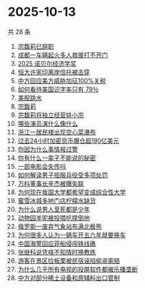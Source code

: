# 2025-10-13

共 28 条

<!-- BEGIN ZHIHUSEARCH -->
<!-- 最后更新时间 Mon Oct 13 2025 15:17:55 GMT+0800 (China Standard Time) -->

1. [宗馥莉已辞职](https://www.zhihu.com/search?q=%E5%AE%97%E9%A6%A5%E8%8E%89%E5%B7%B2%E8%BE%9E%E8%81%8C)
1. [成都一车辆起火多人救援打不开门](https://www.zhihu.com/search?q=%E6%88%90%E9%83%BD%E4%B8%80%E8%BD%A6%E8%BE%86%E8%B5%B7%E7%81%AB%E5%A4%9A%E4%BA%BA%E6%95%91%E6%8F%B4%E6%89%93%E4%B8%8D%E5%BC%80%E9%97%A8)
1. [2025 诺贝尔经济学奖](https://www.zhihu.com/search?q=2025%20%E8%AF%BA%E8%B4%9D%E5%B0%94%E7%BB%8F%E6%B5%8E%E5%AD%A6%E5%A5%96)
1. [恒大许家印离岸信托被击穿](https://www.zhihu.com/search?q=%E6%81%92%E5%A4%A7%E8%AE%B8%E5%AE%B6%E5%8D%B0%E7%A6%BB%E5%B2%B8%E4%BF%A1%E6%89%98%E8%A2%AB%E5%87%BB%E7%A9%BF)
1. [中方回应美方威胁加征100%关税](https://www.zhihu.com/search?q=%E4%B8%AD%E6%96%B9%E5%9B%9E%E5%BA%94%E7%BE%8E%E6%96%B9%E5%A8%81%E8%83%81%E5%8A%A0%E5%BE%81100%25%E5%85%B3%E7%A8%8E)
1. [如何看待美国识字率只有 79％](https://www.zhihu.com/search?q=%E5%A6%82%E4%BD%95%E7%9C%8B%E5%BE%85%E7%BE%8E%E5%9B%BD%E8%AF%86%E5%AD%97%E7%8E%87%E5%8F%AA%E6%9C%89%2079%EF%BC%85)
1. [美股跳水](https://www.zhihu.com/search?q=%E7%BE%8E%E8%82%A1%E8%B7%B3%E6%B0%B4)
1. [宗馥莉](https://www.zhihu.com/search?q=%E5%AE%97%E9%A6%A5%E8%8E%89)
1. [宗馥莉将独立经营娃小宗](https://www.zhihu.com/search?q=%E5%AE%97%E9%A6%A5%E8%8E%89%E5%B0%86%E7%8B%AC%E7%AB%8B%E7%BB%8F%E8%90%A5%E5%A8%83%E5%B0%8F%E5%AE%97)
1. [哪些演员演什么像什么](https://www.zhihu.com/search?q=%E5%93%AA%E4%BA%9B%E6%BC%94%E5%91%98%E6%BC%94%E4%BB%80%E4%B9%88%E5%83%8F%E4%BB%80%E4%B9%88)
1. [浙江一居民楼出现空心菜瀑布](https://www.zhihu.com/search?q=%E6%B5%99%E6%B1%9F%E4%B8%80%E5%B1%85%E6%B0%91%E6%A5%BC%E5%87%BA%E7%8E%B0%E7%A9%BA%E5%BF%83%E8%8F%9C%E7%80%91%E5%B8%83)
1. [过去24小时加密货币爆仓超190亿美元](https://www.zhihu.com/search?q=%E8%BF%87%E5%8E%BB24%E5%B0%8F%E6%97%B6%E5%8A%A0%E5%AF%86%E8%B4%A7%E5%B8%81%E7%88%86%E4%BB%93%E8%B6%85190%E4%BA%BF%E7%BE%8E%E5%85%83)
1. [你因为什么事情报过警](https://www.zhihu.com/search?q=%E4%BD%A0%E5%9B%A0%E4%B8%BA%E4%BB%80%E4%B9%88%E4%BA%8B%E6%83%85%E6%8A%A5%E8%BF%87%E8%AD%A6)
1. [你有什么一辈子不能说的秘密](https://www.zhihu.com/search?q=%E4%BD%A0%E6%9C%89%E4%BB%80%E4%B9%88%E4%B8%80%E8%BE%88%E5%AD%90%E4%B8%8D%E8%83%BD%E8%AF%B4%E7%9A%84%E7%A7%98%E5%AF%86)
1. [一部电影会失传吗](https://www.zhihu.com/search?q=%E4%B8%80%E9%83%A8%E7%94%B5%E5%BD%B1%E4%BC%9A%E5%A4%B1%E4%BC%A0%E5%90%97)
1. [如何解读男子拒服兵役受多项处罚](https://www.zhihu.com/search?q=%E5%A6%82%E4%BD%95%E8%A7%A3%E8%AF%BB%E7%94%B7%E5%AD%90%E6%8B%92%E6%9C%8D%E5%85%B5%E5%BD%B9%E5%8F%97%E5%A4%9A%E9%A1%B9%E5%A4%84%E7%BD%9A)
1. [万科董事长辛杰被曝失联](https://www.zhihu.com/search?q=%E4%B8%87%E7%A7%91%E8%91%A3%E4%BA%8B%E9%95%BF%E8%BE%9B%E6%9D%B0%E8%A2%AB%E6%9B%9D%E5%A4%B1%E8%81%94)
1. [为何现在我国大学都希望变成综合性大学](https://www.zhihu.com/search?q=%E4%B8%BA%E4%BD%95%E7%8E%B0%E5%9C%A8%E6%88%91%E5%9B%BD%E5%A4%A7%E5%AD%A6%E9%83%BD%E5%B8%8C%E6%9C%9B%E5%8F%98%E6%88%90%E7%BB%BC%E5%90%88%E6%80%A7%E5%A4%A7%E5%AD%A6)
1. [蜜雪冰城多地门店柠檬水缺货](https://www.zhihu.com/search?q=%E8%9C%9C%E9%9B%AA%E5%86%B0%E5%9F%8E%E5%A4%9A%E5%9C%B0%E9%97%A8%E5%BA%97%E6%9F%A0%E6%AA%AC%E6%B0%B4%E7%BC%BA%E8%B4%A7)
1. [为什么说男人至死都是少年](https://www.zhihu.com/search?q=%E4%B8%BA%E4%BB%80%E4%B9%88%E8%AF%B4%E7%94%B7%E4%BA%BA%E8%87%B3%E6%AD%BB%E9%83%BD%E6%98%AF%E5%B0%91%E5%B9%B4)
1. [动物园羊驼被投喂吃撑倒地](https://www.zhihu.com/search?q=%E5%8A%A8%E7%89%A9%E5%9B%AD%E7%BE%8A%E9%A9%BC%E8%A2%AB%E6%8A%95%E5%96%82%E5%90%83%E6%92%91%E5%80%92%E5%9C%B0)
1. [俄罗斯一废弃气象站布满北极熊](https://www.zhihu.com/search?q=%E4%BF%84%E7%BD%97%E6%96%AF%E4%B8%80%E5%BA%9F%E5%BC%83%E6%B0%94%E8%B1%A1%E7%AB%99%E5%B8%83%E6%BB%A1%E5%8C%97%E6%9E%81%E7%86%8A)
1. [为何很多人认为一辆车开五六年就要换车](https://www.zhihu.com/search?q=%E4%B8%BA%E4%BD%95%E5%BE%88%E5%A4%9A%E4%BA%BA%E8%AE%A4%E4%B8%BA%E4%B8%80%E8%BE%86%E8%BD%A6%E5%BC%80%E4%BA%94%E5%85%AD%E5%B9%B4%E5%B0%B1%E8%A6%81%E6%8D%A2%E8%BD%A6)
1. [中国海警回应菲船侵闯铁线礁](https://www.zhihu.com/search?q=%E4%B8%AD%E5%9B%BD%E6%B5%B7%E8%AD%A6%E5%9B%9E%E5%BA%94%E8%8F%B2%E8%88%B9%E4%BE%B5%E9%97%AF%E9%93%81%E7%BA%BF%E7%A4%81)
1. [张继科说凭啥不知情时换教练](https://www.zhihu.com/search?q=%E5%BC%A0%E7%BB%A7%E7%A7%91%E8%AF%B4%E5%87%AD%E5%95%A5%E4%B8%8D%E7%9F%A5%E6%83%85%E6%97%B6%E6%8D%A2%E6%95%99%E7%BB%83)
1. [游客在景区捡板栗被民宿诬陷偷盗索赔](https://www.zhihu.com/search?q=%E6%B8%B8%E5%AE%A2%E5%9C%A8%E6%99%AF%E5%8C%BA%E6%8D%A1%E6%9D%BF%E6%A0%97%E8%A2%AB%E6%B0%91%E5%AE%BF%E8%AF%AC%E9%99%B7%E5%81%B7%E7%9B%97%E7%B4%A2%E8%B5%94)
1. [为什么几乎所有电视的投屏软件都被乐播垄断](https://www.zhihu.com/search?q=%E4%B8%BA%E4%BB%80%E4%B9%88%E5%87%A0%E4%B9%8E%E6%89%80%E6%9C%89%E7%94%B5%E8%A7%86%E7%9A%84%E6%8A%95%E5%B1%8F%E8%BD%AF%E4%BB%B6%E9%83%BD%E8%A2%AB%E4%B9%90%E6%92%AD%E5%9E%84%E6%96%AD)
1. [中方对部分稀土设备和原辅料出口管制](https://www.zhihu.com/search?q=%E4%B8%AD%E6%96%B9%E5%AF%B9%E9%83%A8%E5%88%86%E7%A8%80%E5%9C%9F%E8%AE%BE%E5%A4%87%E5%92%8C%E5%8E%9F%E8%BE%85%E6%96%99%E5%87%BA%E5%8F%A3%E7%AE%A1%E5%88%B6)

<!-- END ZHIHUSEARCH -->
